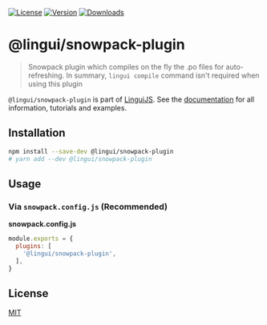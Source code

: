 [![License][badge-license]][license]
[![Version][badge-version]][package]
[![Downloads][badge-downloads]][package]

# @lingui/snowpack-plugin

> Snowpack plugin which compiles on the fly the .po files for auto-refreshing. In summary, `lingui compile` command isn't required when using this plugin

`@lingui/snowpack-plugin` is part of [LinguiJS][linguijs]. See the [documentation][documentation] for all information, tutorials and examples.

## Installation

```sh
npm install --save-dev @lingui/snowpack-plugin
# yarn add --dev @lingui/snowpack-plugin
```

## Usage

### Via `snowpack.config.js` (Recommended)

**snowpack.config.js**

```js
module.exports = {
  plugins: [
    '@lingui/snowpack-plugin',
  ],
}
```

## License

[MIT][license]

[license]: https://github.com/lingui/js-lingui/blob/main/LICENSE
[linguijs]: https://github.com/lingui/js-lingui
[documentation]: https://lingui.dev
[package]: https://www.npmjs.com/package/@lingui/snowpack-plugin
[badge-downloads]: https://img.shields.io/npm/dw/@lingui/snowpack-plugin.svg
[badge-version]: https://img.shields.io/npm/v/@lingui/snowpack-plugin.svg
[badge-license]: https://img.shields.io/npm/l/@lingui/snowpack-plugin.svg
